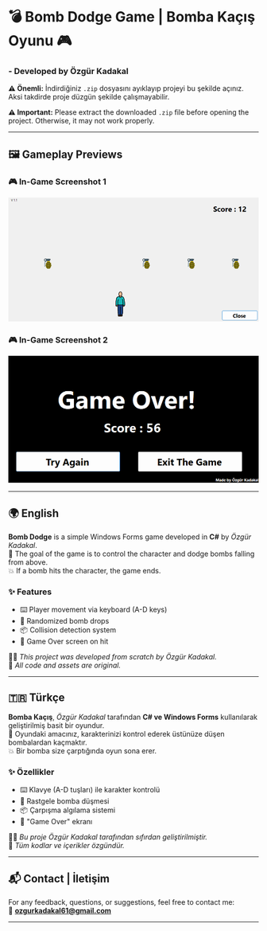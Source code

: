 # 💣 Bomb Dodge Game | Bomba Kaçış Oyunu 🎮

### - Developed by Özgür Kadakal

**⚠️ Önemli:** İndirdiğiniz `.zip` dosyasını ayıklayıp projeyi bu şekilde açınız. Aksi takdirde proje düzgün şekilde çalışmayabilir.

**⚠️ Important:** Please extract the downloaded `.zip` file before opening the project. Otherwise, it may not work properly.


---

## 🖼️ Gameplay Previews

### 🎮 In-Game Screenshot 1
![InGame1](BombGame/ScreenShots/InGame1.png)

### 🎮 In-Game Screenshot 2
![InGame2](BombGame/ScreenShots/InGame2.png)

---

## 🌍 English

**Bomb Dodge** is a simple Windows Forms game developed in **C#** by *Özgür Kadakal*.  
🎯 The goal of the game is to control the character and dodge bombs falling from above.  
💥 If a bomb hits the character, the game ends.

### ✨ Features

- ⌨️ Player movement via keyboard (A-D keys)  
- 🎲 Randomized bomb drops  
- 📦 Collision detection system  
- 🚫 Game Over screen on hit

🧑‍💻 *This project was developed from scratch by Özgür Kadakal.*  
📌 *All code and assets are original.*

---

## 🇹🇷 Türkçe

**Bomba Kaçış**, *Özgür Kadakal* tarafından **C# ve Windows Forms** kullanılarak geliştirilmiş basit bir oyundur.  
🎯 Oyundaki amacınız, karakterinizi kontrol ederek üstünüze düşen bombalardan kaçmaktır.  
💥 Bir bomba size çarptığında oyun sona erer.

### ✨ Özellikler

- ⌨️ Klavye (A-D tuşları) ile karakter kontrolü  
- 🎲 Rastgele bomba düşmesi  
- 📦 Çarpışma algılama sistemi  
- 🚫 "Game Over" ekranı

🧑‍💻 *Bu proje Özgür Kadakal tarafından sıfırdan geliştirilmiştir.*  
📌 *Tüm kodlar ve içerikler özgündür.*

---

## 📬 Contact | İletişim

For any feedback, questions, or suggestions, feel free to contact me:  
📧 **ozgurkadakal61@gmail.com**

---

